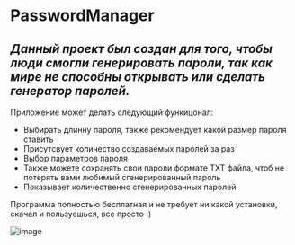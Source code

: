 # PasswordManager

***Данный проект был создан для того, чтобы люди смогли генерировать пароли, так как мире не способны открывать или сделать генератор паролей.***
---
Приложение может делать следующий функицонал:
- Выбирать длинну пароля, также рекомендует какой размер пароля ставить
- Присутсвует количество создаваемых паролей за раз 
- Выбор параметров пароля
- Также можете сохранять свои пароли формате TXT файла, чтоб не потерять вами любимый сгенерированный пароль
- Показывает количественно сгенерированных паролей

Программа полностью бесплатная и не требует ни какой установки, скачал и пользуешься, все просто :)

![image](https://user-images.githubusercontent.com/74517083/176993359-25cf5607-13b4-44f3-87f6-a39b96b02c00.png)